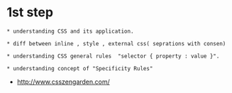 # 1st step

    * understanding CSS and its application.

    * diff between inline , style , external css( seprations with consen)
    
    * understanding CSS general rules  "selector { property : value }".

    * understanding concept of "Specificity Rules"
 




- http://www.csszengarden.com/